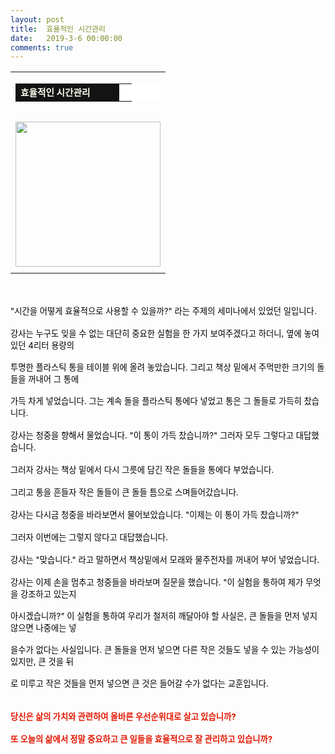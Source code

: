 ```yaml
---
layout: post
title:  효율적인 시간관리
date:   2019-3-6 00:00:00
comments: true
---
```





<div><table width="100%"><tbody><tr><td align="middle"><div><table width="99%" bgcolor="#ffffff" cellspacing="1" cellpadding="2"><tbody><tr><td width="150" bgcolor="#141313" style-="border-bottom:#141313 1px solid; border-left:#141313 1px solid; border-top:#141313 1px solid; &#13;&#10;border-right:#141313 1px solid"><span style="color: rgb(0, 0, 0); font-family: 맑은 고딕, dotum, verdana; font-size: 11pt;"><strong><span syle="font-size:11pt"><font color="#fffff0">효율적인 시간관리</font></span></strong></span></td><td style="border-width: 0px 0px 1px; border-style: solid; border-color: rgb(255, 255, 255) rgb(255, 255, 255) rgb(20, 19, 19);"><span style="font-size: 11pt;"><font color="#000000">&nbsp;</font></span></td></tr></tbody></table><span style="font-size: 10pt;">﻿</span><br><div class="imageblock center" style="text-align: center; clear: both;"><span data-url="https://t1.daumcdn.net/cfile/tistory/122AA50D4C04D89701?download" data-lightbox="lightbox"><img width="232" height="260" style="height: auto; cursor: pointer; max-width: 100%;" alt="" src="https://t1.daumcdn.net/cfile/tistory/122AA50D4C04D89701" filename="시간.gif" filemime="image/jpeg"></span></div></div></td></tr><tr><td align="middle">

 

 </td></tr></tbody></table></div><p><br><br><font color="#000000"><span style="font-size: 10pt;">"시간을 어떻게 효율적으로 사용할 수 있을까?" 라는 주제의 세미나에서 있었던 일입니다.</span><br><br><span style="font-size: 10pt;">강사는 누구도 잊을 수 없는 대단히 중요한 실험을 한 가지 보여주겠다고 하더니, 옆에 놓여있던 4리터 용량의 <br><br>투명한 </span><span style="font-size: 10pt;">플라스틱 통을 테이블 위에 올려 놓았습니다. 그리고 책상 밑에서 주먹만한 크기의 돌들을 꺼내어 그 통에 <br><br>가득 차게 </span><span style="font-size: 10pt;">넣었습니다. 그는 계속 돌을 플라스틱 통에다 넣었고 통은 그 돌들로 가득히 찼습니다.</span><br><br><span style="font-size: 10pt;">강사는 청중을 향해서 물었습니다. "이 통이 가득 찼습니까?" 그러자 모두 그렇다고 대답했습니다.</span><br><br><span style="font-size: 10pt;">그러자 강사는 책상 밑에서 다시 그릇에 담긴 작은 돌들을 통에다 부었습니다.</span><br><br><span style="font-size: 10pt;">그리고 통을 흔들자 작은 돌들이 큰 돌들 틈으로 스며들어갔습니다.</span><br><br><span style="font-size: 10pt;">강사는 다시금 청중을 바라보면서 물어보았습니다. "이제는 이 통이 가득 찼습니까?"</span><br><br><span style="font-size: 10pt;">그러자 이번에는 그렇지 않다고 대답했습니다. </span><br><br><span style="font-size: 10pt;">강사는 "맞습니다." 라고 말하면서 책상밑에서 모래와 물주전자를 꺼내어 부어 넣었습니다.</span><br><br><span style="font-size: 10pt;">강사는 이제 손을 멈추고 청중들을 바라보며 질문을 했습니다. "이 실험을 통하여 제가 무엇을 강조하고 있는지 <br><br>아시</span><span style="font-size: 10pt;">겠습니까?" 이 실험을 통하여 우리가 철저히 깨달아야 할 사실은, 큰 돌들을 먼저 넣지 않으면 나중에는 넣<br><br>을수가 없</span><span style="font-size: 10pt;">다는 사실입니다. 큰 돌들을 먼저 넣으면 다른 작은 것들도 넣을 수 있는 가능성이 있지만, 큰 것을 뒤<br><br>로 미루고 작은 </span><span style="font-size: 10pt;">것들을 먼저 넣으면 큰 것은 들어갈 수가 없다는 교훈입니다.</span></font><br><br><br><strong><font color="#e31600"><span style="font-size: 10pt;">당신은 삶의 가치와 관련하여 올바른 우선순위대로 살고 있습니까?</span><br><br><span style="font-size: 10pt;">또 오늘의 삶에서 정말 중요하고 큰 일들을 효율적으로 잘 관리하고 있습니까?</span></font></strong><br></p>